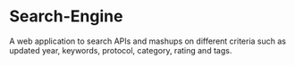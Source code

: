 # Search-Engine
A web application to search APIs and mashups on different criteria such as updated year, keywords, protocol, category, rating and tags.
